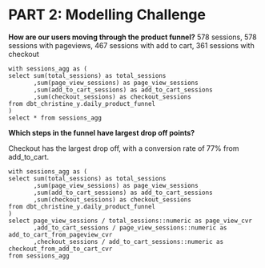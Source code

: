 # PART 2: Modelling Challenge

**How are our users moving through the product funnel?**
578 sessions, 578 sessions with pageviews, 467 sessions with add to cart, 361 sessions with checkout

```
with sessions_agg as (
select sum(total_sessions) as total_sessions
       ,sum(page_view_sessions) as page_view_sessions
       ,sum(add_to_cart_sessions) as add_to_cart_sessions
       ,sum(checkout_sessions) as checkout_sessions
from dbt_christine_y.daily_product_funnel
)
select * from sessions_agg

```

**Which steps in the funnel have largest drop off points?**

Checkout has the largest drop off, with a conversion rate of 77% from add_to_cart.

```
with sessions_agg as (
select sum(total_sessions) as total_sessions
       ,sum(page_view_sessions) as page_view_sessions
       ,sum(add_to_cart_sessions) as add_to_cart_sessions
       ,sum(checkout_sessions) as checkout_sessions
from dbt_christine_y.daily_product_funnel
)
select page_view_sessions / total_sessions::numeric as page_view_cvr
       ,add_to_cart_sessions / page_view_sessions::numeric as add_to_cart_from_pageview_cvr
       ,checkout_sessions / add_to_cart_sessions::numeric as checkout_from_add_to_cart_cvr
from sessions_agg
```